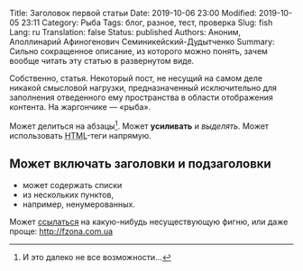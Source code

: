 Title: Заголовок первой статьи
Date: 2019-10-06 23:00
Modified: 2019-10-05 23:11
Category: Рыба
Tags: блог, разное, тест, проверка
Slug: fish
Lang: ru
Translation: false
Status: published
Authors: Аноним, Аполлинарий Афиногенович Семиникейский-Дудытченко
Summary: Сильно сокращенное описание, из которого можно понять, зачем вообще 
читать эту статью в развернутом виде.

Собственно, статья. Некоторый пост, не несущий на самом деле никакой смысловой
нагрузки, предназначенный исключительно для заполнения отведенного ему
пространства в области отображения контента. На жаргончике &mdash; &laquo;рыба&raquo;.

Может делиться на абзацы[^1]. Может **усиливать** и *выделять*. Может
использовать <abbr title="HyperText Markup Languige">HTML</abbr>-теги напрямую.

[^1]: И это далеко не все возможности&hellip;

## Может включать заголовки и подзаголовки

* может содержать списки
* из нескольких пунктов,
* например, ненумерованных.

Может [ссылаться](http://fzona.com.ua) на какую-нибудь несуществующую фигню, 
или даже проще: <http://fzona.com.ua>